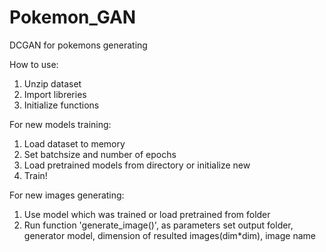# Pokemon_GAN
DCGAN for pokemons generating

How to use:

1. Unzip dataset
2. Import libreries
3. Initialize functions

For new models training:
1. Load dataset to memory
2. Set batchsize and number of epochs
3. Load pretrained models from directory or initialize new
4. Train!

For new images generating:

1. Use model which was trained or load pretrained from folder
2. Run function 'generate_image()', as parameters set output folder, generator model, 
dimension of resulted images(dim*dim), image name 
